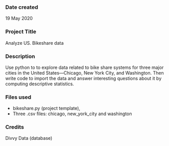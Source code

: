 ### Date created
19 May 2020

### Project Title
Analyze US. Bikeshare data

### Description
Use python to to explore data related to bike share systems for three major cities in the United States—Chicago, New York City, and Washington.
Then write code to import the data and answer interesting questions about it by computing descriptive statistics.

### Files used
- bikeshare.py (project template),
- Three .csv files: chicago, new_york_city and washington

### Credits
Divvy Data (database)